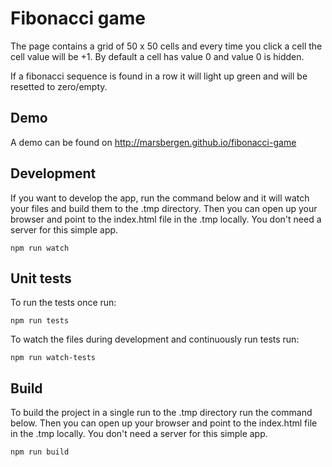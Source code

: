 # Fibonacci game

The page contains a grid of 50 x 50 cells and every time you click a cell the cell value will be +1.
By default a cell has value 0 and value 0 is hidden.

If a fibonacci sequence is found in a row it will light up green and will be resetted to zero/empty.

## Demo

A demo can be found on http://marsbergen.github.io/fibonacci-game

## Development

If you want to develop the app, run the command below and it will watch your files and build them to the .tmp directory.
Then you can open up your browser and point to the index.html file in the .tmp locally. You don't need a server for this simple app.

`npm run watch`

## Unit tests

To run the tests once run:

`npm run tests`

To watch the files during development and continuously run tests run:

`npm run watch-tests`

## Build

To build the project in a single run to the .tmp directory run the command below.
Then you can open up your browser and point to the index.html file in the .tmp locally. You don't need a server for this simple app.

`npm run build`
